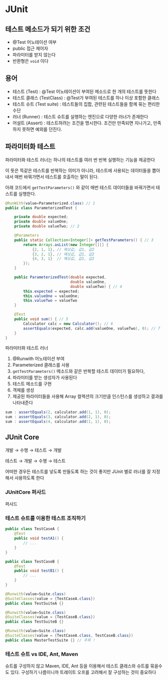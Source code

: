 # JUnit

## 테스트 메소드가 되기 위한 조건

- @Test 어노테이션 여부
- public 접근 제어자
- 파라미터를 받지 않는다
- 반환형은 `void` 이다

## 용어

- 테스트 (Test) : @Test 어노테이션이 부여된 메소드로 한 개의 테스트를 뜻한다
- 테스트 클래스 (TestClass) : @Test가 부여된 테스트를 하나 이상 포함한 클래스
- 테스트 슈트 (Test suite) : 테스트들의 집합, 관련된 테스트들을 함께 묶는 편리한 수단
- 러너 (Runner) : 테스트 슈트를 실행하는 엔진으로 다양한 러너가 존재한다
- 어설트 (Assert) : 테스트하려는 조건을 명시한다. 조건만 만족되면 지나가고, 만족하지 못하면 예외를 던진다.

## 파라미터화 테스트

파라미터화 테스트 러너는 하나의 테스트를 여러 번 반복 실행하는 기능을 제공한다

이 뜻은 뜩같은 테스트를 반복하는 의미가 아니라, 테스트에 사용되는 데이터들을 뽑아내서 매번 바꿔가면서 테스트를 호출하는 말이 된다.

아래 코드에서 `getTestParameters()` 와 같이 매번 테스트 데이터들을 바꿔가면서 테스트를 실행한다.

```java
@RunWith(value=Parameterized.class) // 1
public class ParameterizedTest {

    private double expected;
    private double valueOne;
    private double valueTwo; // 2

    @Parameters
    public static Collection<Integer[]> getTestParameters() { // 3
        return Arrays.asList(new Integer[][] {
            {2, 1, 1}, // 예상값, 값1, 값2
            {3, 2, 1}, // 예상값, 값1, 값2
            {4, 3, 1}  // 예상값, 값1, 값2
        });
    }

    public ParameterizedTest(double expected, 
                             double valueOne,
                             double valueTwo) { // 4
        this.expected = expected;
        this.valueOne = valueOne;
        this.valueTwo = valueTwo
    }

    @Test
    public void sum() { // 5
        Calculator calc = new Calculator(); // 6
        assertEquals(expected, calc.add(valueOne, valueTwo), 0); // 7
    }
}
```

파라미터화 테스트 러너
1. @Runwith 어노테이션 부여
2. Parameterized 클래스를 사용
3. `getTestParameters()` 메소드와 같은 반복할 테스트 데이터가 필요하다, 
4. 파라미터를 받는 생성자가 사용된다
5. 테스트 메소드를 구현
6. 객체를 생성
7. 제공된 파라미터들을 사용해 Array 컬렉션의 크기만큼 인스턴스를 생성하고 결과를 나타내준다

```java
sum : assertEquals(2, calculator.add(1, 1), 0);
sum : assertEquals(3, calculator.add(2, 1), 0);
sum : assertEquals(4, calculator.add(1, 1), 0);
```

## JUnit Core

개발 &rightarrow; 수행 &rightarrow; 테스트 &rightarrow; 개발

테스트 &rightarrow; 개발 &rightarrow; 수행 &rightarrow; 테스트

어떠한 경우든 테스트를 넣도록 만들도록 하는 것이 좋지만 JUnit 별로 러너를 잘 지정해서 사용하도록 한다

### JUnitCore 퍼사드

퍼사드

### 테스트 슈트를 이용한 테스트 조직하기

```java
public class TestCaseA {
    @Test
    public void testA1() {
        // ...
    }
}

public class TestCaseB {
    @Test
    public void testB1() {
        // ...
    }
}

@Runwith(value=Suite.class)
@SuiteClasses(value = {TestCaseA.class})
public class TestSuiteA {}

@Runwith(value=Suite.class)
@SuiteClasses(value = {TestCaseB.class})
public class TestSuiteB {}

@Runwith(value=Suite.class)
@SuiteClasses(value = {TestCaseA.class, TestCaseB.class})
public class MasterTestSuite {} // 주목 !
```

### 테스트 슈트 vs IDE, Ant, Maven

슈트를 구성하지 않고 Maven, IDE, Ant 등을 이용해서 테스트 클래스와 슈트를 묶을수도 있다. 구성하기 나름이니까 트레이트 오프를 고려해서 잘 구성하는 것이 중요하다